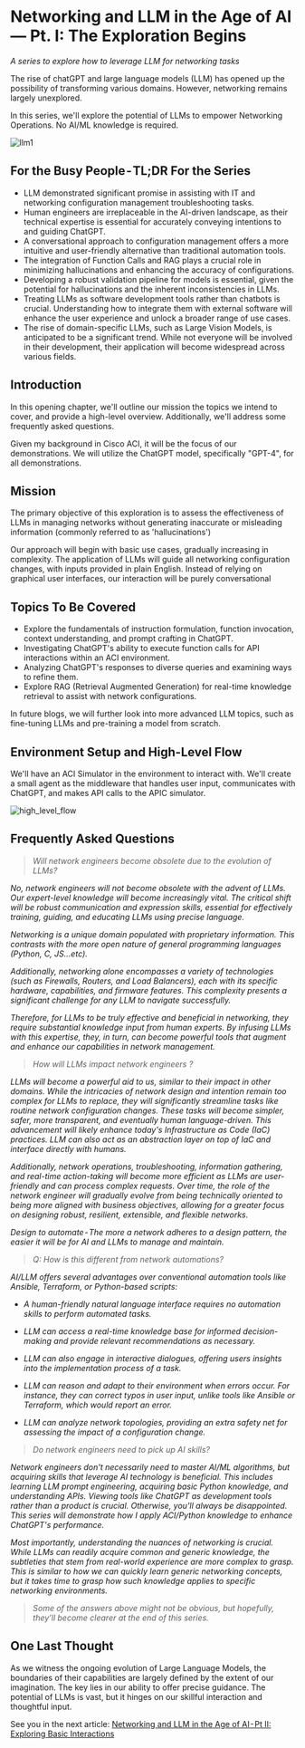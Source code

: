 # Networking and LLM in the Age of AI — Pt. I: The Exploration Begins
*A series to explore how to leverage LLM for networking tasks*

The rise of chatGPT and large language models (LLM) has opened up the possibility of transforming various domains. However, networking remains largely unexplored.

In this series, we'll explore the potential of LLMs to empower Networking Operations. No AI/ML knowledge is required.

![llm1](../../../images/llm1.png)

## For the Busy People - TL;DR For the Series
* LLM demonstrated significant promise in assisting with IT and networking configuration management troubleshooting tasks.
* Human engineers are irreplaceable in the AI-driven landscape, as their technical expertise is essential for accurately conveying intentions to and guiding ChatGPT.
* A conversational approach to configuration management offers a more intuitive and user-friendly alternative than traditional automation tools.
* The integration of Function Calls and RAG plays a crucial role in minimizing hallucinations and enhancing the accuracy of configurations.
* Developing a robust validation pipeline for models is essential, given the potential for hallucinations and the inherent inconsistencies in LLMs.
* Treating LLMs as software development tools rather than chatbots is crucial. Understanding how to integrate them with external software will enhance the user experience and unlock a broader range of use cases.
* The rise of domain-specific LLMs, such as Large Vision Models, is anticipated to be a significant trend. While not everyone will be involved in their development, their application will become widespread across various fields.

## Introduction
In this opening chapter, we'll outline our mission the topics we intend to cover, and provide a high-level overview. Additionally, we'll address some frequently asked questions.

Given my background in Cisco ACI, it will be the focus of our demonstrations. We will utilize the ChatGPT model, specifically "GPT-4", for all demonstrations.

## Mission
The primary objective of this exploration is to assess the effectiveness of LLMs in managing networks without generating inaccurate or misleading information (commonly referred to as 'hallucinations')

Our approach will begin with basic use cases, gradually increasing in complexity. The application of LLMs will guide all networking configuration changes, with inputs provided in plain English. Instead of relying on graphical user interfaces, our interaction will be purely conversational

## Topics To Be Covered
* Explore the fundamentals of instruction formulation, function invocation, context understanding, and prompt crafting in ChatGPT.
* Investigating ChatGPT's ability to execute function calls for API interactions within an ACI environment.
* Analyzing ChatGPT's responses to diverse queries and examining ways to refine them.
* Explore RAG (Retrieval Augmented Generation) for real-time knowledge retrieval to assist with network configurations.

In future blogs, we will further look into more advanced LLM topics, such as fine-tuning LLMs and pre-training a model from scratch.

## Environment Setup and High-Level Flow
We'll have an ACI Simulator in the environment to interact with. We'll create a small agent as the middleware that handles user input, communicates with ChatGPT, and makes API calls to the APIC simulator.

![high_level_flow](../../../images/high_level_flow.png)

## Frequently Asked Questions
> *Will network engineers become obsolete due to the evolution of LLMs?*

*No, network engineers will not become obsolete with the advent of LLMs. Our expert-level knowledge will become increasingly vital. The critical shift will be robust communication and expression skills, essential for effectively training, guiding, and educating LLMs using precise language.*

*Networking is a unique domain populated with proprietary information. This contrasts with the more open nature of general programming languages (Python, C, JS…etc).*

*Additionally, networking alone encompasses a variety of technologies (such as Firewalls, Routers, and Load Balancers), each with its specific hardware, capabilities, and firmware features. This complexity presents a significant challenge for any LLM to navigate successfully.*

*Therefore, for LLMs to be truly effective and beneficial in networking, they require substantial knowledge input from human experts. By infusing LLMs with this expertise, they, in turn, can become powerful tools that augment and enhance our capabilities in network management.*

> *How will LLMs impact network engineers ?*

*LLMs will become a powerful aid to us, similar to their impact in other domains. While the intricacies of network design and intention remain too complex for LLMs to replace, they will significantly streamline tasks like routine network configuration changes. These tasks will become simpler, safer, more transparent, and eventually human language-driven. This advancement will likely enhance today's Infrastructure as Code (IaC) practices. LLM can also act as an abstraction layer on top of IaC and interface directly with humans.*

*Additionally, network operations, troubleshooting, information gathering, and real-time action-taking will become more efficient as LLMs are user-friendly and can process complex requests. Over time, the role of the network engineer will gradually evolve from being technically oriented to being more aligned with business objectives, allowing for a greater focus on designing robust, resilient, extensible, and flexible networks.*

*Design to automate - The more a network adheres to a design pattern, the easier it will be for AI and LLMs to manage and maintain.*

> *Q: How is this different from network automations?*

*AI/LLM offers several advantages over conventional automation tools like Ansible, Terraform, or Python-based scripts:*

* *A human-friendly natural language interface requires no automation skills to perform automated tasks.*

* *LLM can access a real-time knowledge base for informed decision-making and provide relevant recommendations as necessary.*

* *LLM can also engage in interactive dialogues, offering users insights into the implementation process of a task.*

* *LLM can reason and adapt to their environment when errors occur. For instance, they can correct typos in user input, unlike tools like Ansible or Terraform, which would report an error.*
  
* *LLM can analyze network topologies, providing an extra safety net for assessing the impact of a configuration change.*

> *Do network engineers need to pick up AI skills?*

*Network engineers don't necessarily need to master AI/ML algorithms, but acquiring skills that leverage AI technology is beneficial. This includes learning LLM prompt engineering, acquiring basic Python knowledge, and understanding APIs. Viewing tools like ChatGPT as development tools rather than a product is crucial. Otherwise, you'll always be disappointed. This series will demonstrate how I apply ACI/Python knowledge to enhance ChatGPT's performance.*

*Most importantly, understanding the nuances of networking is crucial. While LLMs can readily acquire common and generic knowledge, the subtleties that stem from real-world experience are more complex to grasp. This is similar to how we can quickly learn generic networking concepts, but it takes time to grasp how such knowledge applies to specific networking environments.*

> *Some of the answers above might not be obvious, but hopefully, they’ll become clearer at the end of this series.*

## One Last Thought

As we witness the ongoing evolution of Large Language Models, the boundaries of their capabilities are largely defined by the extent of our imagination. The key lies in our ability to offer precise guidance. The potential of LLMs is vast, but it hinges on our skillful interaction and thoughtful input.

See you in the next article: [Networking and LLM in the Age of AI - Pt II: Exploring Basic Interactions](http://zhangineer.net/2023/10/29/Networking-and-LLM-pt2.html)